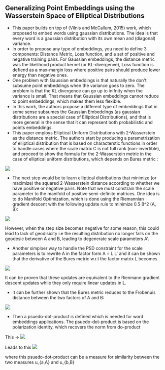 
## Generalizing Point Embeddings using the Wasserstein Space of Elliptical Distributions


* This paper builds on top of (Vilnis and McCallum, 2015) work, which proposed to embed words using gaussian distributions. The idea is that every word is a gaussian distribution with its own mean and (diagonal) variance. 
* In order to propose any type of embeddings, you need to define 3 components: Distance Metric, Loss function, and a set of positive and negative training pairs. For Gaussian embeddings, the distance metric was the likelihood product kernel (or KL-divergenve), Loss function is defiend as a max-margin loss where positive pairs should produce lower energy than negative ones.
* One problem with Gaussian embeddings is that naturally the don't subsume point embeddings when the variance goes to zero. The problem is that the KL divergence can go up to inifnity when the variance is small. That means that Gaussian embeddings cannot reduce to point embeddings, which makes them less flexible. 
* In this work, the authors propose a different type of embeddings that in some sense subsumes the Gaussian Embeddings (as gaussian distributions are a special case of Elliptical Distributions), and that is more general in the sense that it can represent both probabilistic and points embeddings.
* This paper employs Elliptical Uniform Distributions with 2-Wasserstein as the distance metric. The authors start by producing a parametrization of elliptical distribution that is based on characterstic functions in order to handle cases where the scale matrix C is not full rank (non-invertible), and proceed to show the formula for the 2-Wasserstein metric in the case of elliptical uniform distributions, which depends on Bures metric :

![](https://i.imgur.com/BscgYuy.png)
* The next step would be to learn elliptical distributions that minimize (or maximize) the squared 2-Wasserstein distance according to whether we have positive or negative pairs. Note that we must constrain the scale parameter to the manifold of positive semi-definite matrices. One idea is to do Manifold Optimization, which is done using the Riemannian gradient descent with the following update rule to minimize 0.5 B^2 (A, B):

![](https://i.imgur.com/SqK7YEH.png)

However, when the step size becomes negative for some reason, this could lead to lack of geodisicity i.e the resulting distribution no longer falls on the geodesic between A and B, leading to degenerate scale parameters A'. 

* Another simploer way to handle the PSD constraint for the scale parameters is to rewrite A in the factor form  A = L L' and it can be shown that the derivative of the Bures metric w.r.t the factor matrix L becomes 

![](https://i.imgur.com/whFXxp8.png)

It can be proven that these updates are equivalent to the Rienmann gradient descent updates while they only require linear updates in L.
* It can be further shown that the Bures metric reduces to the Frobenuis distance between the two factors of A and B: 

![](https://i.imgur.com/u1KiAmU.png)

* Then a psuedo-dot-product is defined which is needed for word embeddings applications. The psuedo-dot-product is based on the polarization identity, which recovers the norm from do-product

This -> ![](https://i.imgur.com/Kusm4Ls.png)

Leads to this ![](https://i.imgur.com/0JHDWZF.png)

where this psuedo-dot-product can be a measure for similarity between the two measures u_{a,A} and u_{b,B}

